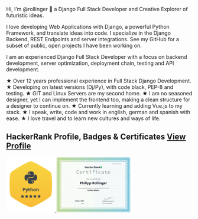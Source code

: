Hi, I’m @rollinger 👋 a Django Full Stack Developer and Creative Explorer of futuristic ideas.

I love developing Web Applications with Django, a powerful Python Framework, and translate ideas into code. I specialize in the Django Backend, REST Endpoints and server integrations. See my GitHub for a subset of public, open projects I have been working on.

I am an experienced Django Full Stack Developer with a focus on backend development, server optimization, deployment chain, testing and API development.

★ Over 12 years professional experience in Full Stack Django Development. 
★ Developing on latest versions (Dj/Py), with code black, PEP-8 and testing.
★ GIT and Linux Servers are my second home.
★ I am no seasoned designer, yet I can implement the frontend too, making a clean structure for a designer to continue on.
★ Currently learning and adding Vue.js to my stack.
★ I speak, write, code and work in english, german and spanish with ease. 
★ I love travel and to learn new cultures and ways of life.

## HackerRank Profile, Badges & Certificates [View Profile](https://www.hackerrank.com/philipp_rolling1)
<a href="https://www.hackerrank.com/philipp_rolling1" target="_blank"> 
    <img src="images/PythonBadge_5star.png" alt="Python Badge (5-star)" title="Python Badge (5-star)" height="150"/>
</a>
<a href="https://www.hackerrank.com/philipp_rolling1" target="_blank">
    <img src="images/PythonCertificate.png" alt="Python Certificate" title="Python Certificate" height="150"/>
</a>

